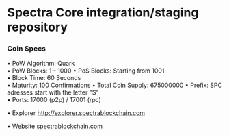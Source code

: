 Spectra Core integration/staging repository
=====================================

### Coin Specs

• PoW Algorithm: Quark  
• PoW Blocks: 1 - 1000
• PoS Blocks: Starting from 1001  
• Block Time: 60 Seconds    
• Maturity: 100 Confirmations
• Total Coin Supply: 675000000 
• Prefix: SPC adresses start with the letter "S"  
• Ports: 17000 (p2p) / 17001 (rpc)

• Explorer http://explorer.spectrablockchain.com

• Website [spectrablockchain.com](https://spectrablockchain.com)

